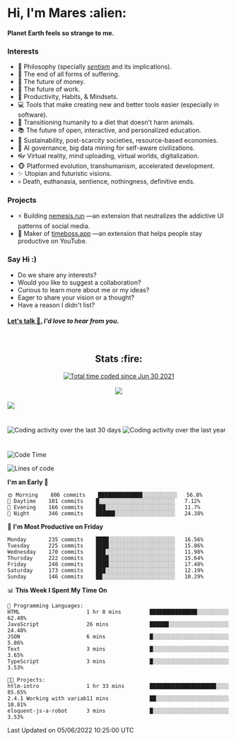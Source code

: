 <h1>Hi, I'm Mares :alien:</h1>

#### Planet Earth feels so strange to me.

### **Interests**

- 🌊 Philosophy (specially [_sentism_][sentismmedium] and its implications).
- 🎯 The end of all forms of suffering.
- 💸 The future of money.
- 💼 The future of work.
- 🧠 Productivity, Habits, & Mindsets.
- 💻 Tools that make creating new and better tools easier (especially in software).
- 🥗 Transitioning humanity to a diet that doesn't harm animals.
- 📚 The future of open, interactive, and personalized education.
- 🌱 Sustainability, post-scarcity societies, resource-based economies.
- 🤖 AI governance, big data mining for self-aware civilizations.
- 👓 Virtual reality, mind uploading, virtual worlds, digitalization.
- 🐵 Platformed evolution, transhumanism, accelerated development.
- ✨ Utopian and futuristic visions.
- 💀 Death, euthanasia, sentience, nothingness, definitive ends.


### **Projects**

- ⚡ Building [nemesis.run](https://nemesis.run) —an extension that neutralizes the addictive UI patterns of social media.
- 💎 Maker of [timeboss.app](https://timeboss.app) —an extension that helps people stay productive on YouTube.


### **Say Hi :)**

- Do we share any interests?
- Would you like to suggest a collaboration?
- Curious to learn more about me or my ideas?
- Eager to share your vision or a thought?
- Have a reason I didn't list?

#### [Let's talk :wave:.](mailto:mareszhar@gmail.com) _I'd love to hear from you_.

[sentismmedium]: https://medium.com/@mareszhar/born-a-prisoner-a-reflection-about-life-its-struggles-and-a-plan-to-escape-d8566ce9b026

<br>

<h2 align="center">Stats :fire:</h2>

<div align="center">
  <a href="https://wakatime.com/@cfdc0e0d-4860-4b62-9ff0-cb659185525e">
    <img src="https://wakatime.com/badge/user/cfdc0e0d-4860-4b62-9ff0-cb659185525e.svg" alt="Total time coded since Jun 30 2021" />
  </a>
</div>

<br>

<!-- 
Add or remove this: 
&dates=B1AAB3FF 
...or this...
&date_format=M%20j%5B%2C%20Y%5D
from the *streak stats URL below* if they get bugged and aren't updating: 
-->

<div align="center">
  <img src="https://github-readme-streak-stats.herokuapp.com?user=mareszhar&theme=black-ice&hide_border=true&stroke=FFFFFF15&ring=DF8FFE&fire=DF8FFE&currStreakLabel=DF8FFE&background=1A232A&currStreakNum=86FFAB&dates=B1AAB3FF&date_format=M%20j%5B%2C%20Y%5D">
</div>

<br>

<img src="https://activity-graph.herokuapp.com/graph?username=mareszhar&theme=nord&bg_color=00000000&color=979797&line=DF8FFE&point=00000000&area=true&hide_border=true">

<br>

<h1></h1>

<img src="https://wakatime.com/share/@mares/5df0ff02-9c79-41b4-b540-51dc9c65a57b.svg" alt="Coding activity over the last 30 days" />
<img src="https://wakatime.com/share/@mares/ea89ba71-f374-40af-930c-e0655909fe37.svg" alt="Coding activity over the last year" />

<h1></h1>

<!--START_SECTION:waka-->
![Code Time](http://img.shields.io/badge/Code%20Time-524%20hrs%2056%20mins-blue)

![Lines of code](https://img.shields.io/badge/From%20Hello%20World%20I%27ve%20Written-134%20Thousand%20lines%20of%20code-blue)

**I'm an Early 🐤** 

```text
🌞 Morning    806 commits    ██████████████░░░░░░░░░░░   56.8% 
🌆 Daytime    101 commits    █░░░░░░░░░░░░░░░░░░░░░░░░   7.12% 
🌃 Evening    166 commits    ███░░░░░░░░░░░░░░░░░░░░░░   11.7% 
🌙 Night      346 commits    ██████░░░░░░░░░░░░░░░░░░░   24.38%

```
📅 **I'm Most Productive on Friday** 

```text
Monday       235 commits    ████░░░░░░░░░░░░░░░░░░░░░   16.56% 
Tuesday      225 commits    ████░░░░░░░░░░░░░░░░░░░░░   15.86% 
Wednesday    170 commits    ███░░░░░░░░░░░░░░░░░░░░░░   11.98% 
Thursday     222 commits    ████░░░░░░░░░░░░░░░░░░░░░   15.64% 
Friday       248 commits    ████░░░░░░░░░░░░░░░░░░░░░   17.48% 
Saturday     173 commits    ███░░░░░░░░░░░░░░░░░░░░░░   12.19% 
Sunday       146 commits    ██░░░░░░░░░░░░░░░░░░░░░░░   10.29%

```


📊 **This Week I Spent My Time On** 

```text
💬 Programming Languages: 
HTML                     1 hr 8 mins         ███████████████░░░░░░░░░░   62.48% 
JavaScript               26 mins             ██████░░░░░░░░░░░░░░░░░░░   24.48% 
JSON                     6 mins              █░░░░░░░░░░░░░░░░░░░░░░░░   5.86% 
Text                     3 mins              █░░░░░░░░░░░░░░░░░░░░░░░░   3.65% 
TypeScript               3 mins              █░░░░░░░░░░░░░░░░░░░░░░░░   3.53%

🐱‍💻 Projects: 
htlm-intro               1 hr 33 mins        █████████████████████░░░░   85.65% 
2.4.1 Working with variab11 mins             ██░░░░░░░░░░░░░░░░░░░░░░░   10.81% 
eloquent-js-a-robot      3 mins              █░░░░░░░░░░░░░░░░░░░░░░░░   3.53%

```


 Last Updated on 05/06/2022 10:25:00 UTC
<!--END_SECTION:waka-->
